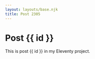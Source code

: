 ```yaml
---
layout: layouts/base.njk
title: Post 2305
---
```


# Post {{ id }}

This is post {{ id }} in my Eleventy project.
